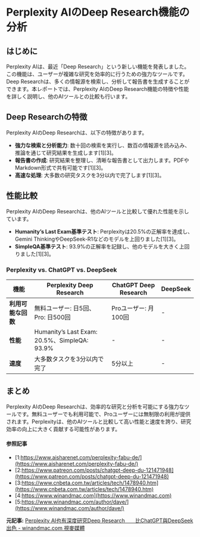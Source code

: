 # Perplexity AIのDeep Research機能の分析

## はじめに

Perplexity AIは、最近「Deep Research」という新しい機能を発表しました。この機能は、ユーザーが複雑な研究を効率的に行うための強力なツールです。Deep Researchは、多くの情報源を検索し、分析して報告書を生成することができます。本レポートでは、Perplexity AIのDeep Research機能の特徴や性能を詳しく説明し、他のAIツールとの比較も行います。

## Deep Researchの特徴

Perplexity AIのDeep Researchは、以下の特徴があります。

- **強力な検索と分析能力**: 数十回の検索を実行し、数百の情報源を読み込み、推論を通じて研究結果を生成します[1][3]。
- **報告書の作成**: 研究結果を整理し、清晰な報告書として出力します。PDFやMarkdown形式で共有可能です[1][3]。
- **高速な処理**: 大多数の研究タスクを3分以内で完了します[1][3]。

## 性能比較

Perplexity AIのDeep Researchは、他のAIツールと比較して優れた性能を示しています。

- **Humanity’s Last Exam基準テスト**: Perplexityは20.5%の正解率を達成し、Gemini ThinkingやDeepSeek-R1などのモデルを上回りました[1][3]。
- **SimpleQA基準テスト**: 93.9%の正解率を記録し、他のモデルを大きく上回りました[1][3]。

### Perplexity vs. ChatGPT vs. DeepSeek

| 機能 | Perplexity Deep Research | ChatGPT Deep Research | DeepSeek |
| --- | --- | --- | --- |
| **利用可能な回数** | 無料ユーザー: 日5回、Pro: 日500回 | Proユーザー: 月100回 | - |
| **性能** | Humanity’s Last Exam: 20.5%、SimpleQA: 93.9% | - | - |
| **速度** | 大多数タスクを3分以内で完了 | 5分以上 | - |

## まとめ

Perplexity AIのDeep Researchは、効率的な研究と分析を可能にする強力なツールです。無料ユーザーでも利用可能で、Proユーザーには無制限の利用が提供されます。Perplexityは、他のAIツールと比較して高い性能と速度を誇り、研究効率の向上に大きく貢献する可能性があります。

#### 参照記事
- [1:https://www.aisharenet.com/perplexity-fabu-de/](https://www.aisharenet.com/perplexity-fabu-de/)
- [2:https://www.patreon.com/posts/chatgpt-deep-du-121471948](https://www.patreon.com/posts/chatgpt-deep-du-121471948)
- [3:https://www.cnbeta.com.tw/articles/tech/1478940.htm](https://www.cnbeta.com.tw/articles/tech/1478940.htm)
- [4:https://www.winandmac.com](https://www.winandmac.com)
- [5:https://www.winandmac.com/author/dave/](https://www.winandmac.com/author/dave/)


**元記事:** [Perplexity AI也有深度研究Deep Research　　比ChatGPT與DeepSeek出色 - winandmac.com 視麥媒體](https://www.winandmac.com/2025/02/perplexity-ai-deep-research/)